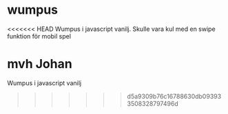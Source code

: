 wumpus
======

<<<<<<< HEAD
Wumpus i javascript vanilj.
Skulle vara kul med en swipe funktion för mobil spel

mvh
Johan
=======
Wumpus i javascript vanilj
>>>>>>> d5a9309b76c16788630db093933508328797496d
